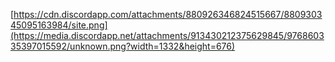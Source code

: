 [https://cdn.discordapp.com/attachments/880926346824515667/880930345095163984/site.png](https://media.discordapp.net/attachments/913430212375629845/976860335397015592/unknown.png?width=1332&height=676)
